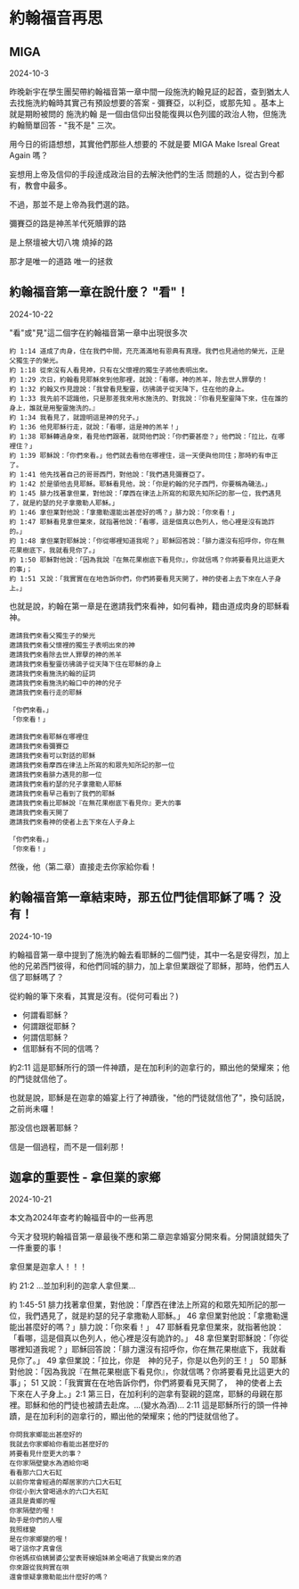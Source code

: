 # 約翰福音再思

## MIGA
2024-10-3

昨晚新宇在學生團契帶約翰福音第一章中間一段施洗約翰見証的起首，查到猶太人去找施洗約翰時其實己有預設想要的答案 - 彌賽亞，以利亞，或那先知 。基本上就是期盼被問的 施洗約翰 是一個由信仰出發能復興以色列國的政治人物，但施洗約翰簡單回答 - "我不是" 三次。

用今日的術語想想，其實他們那些人想要的 不就是要 MIGA Make Isreal Great Again 嗎？ 

妄想用上帝及信仰的手段逹成政治目的去解決他們的生活 問題的人，從古到今都有，教會中最多。

不過，那並不是上帝為我們選的路。

彌賽亞的路是神羔羊代死贖罪的路

是上祭壇被大切八塊 燒掉的路

那才是唯一的道路 唯一的拯救

## 約翰福音第一章在說什麼？ "看"！
2024-10-22

"看"或"見"這二個字在約翰福音第一章中出現很多次
```
約 1:14 道成了肉身，住在我們中間，充充滿滿地有恩典有真理。我們也見過他的榮光，正是父獨生子的榮光。
約 1:18 從來沒有人看見神，只有在父懷裡的獨生子將他表明出來。
約 1:29 次日，約翰看見耶穌來到他那裡，就說：「看哪，神的羔羊，除去世人罪孽的！
約 1:32 約翰又作見證說：「我曾看見聖靈，彷彿鴿子從天降下，住在他的身上。
約 1:33 我先前不認識他，只是那差我來用水施洗的、對我說：『你看見聖靈降下來，住在誰的身上，誰就是用聖靈施洗的。』
約 1:34 我看見了，就證明這是神的兒子。」
約 1:36 他見耶穌行走，就說：「看哪，這是神的羔羊！」
約 1:38 耶穌轉過身來，看見他們跟著，就問他們說：「你們要甚麼？」他們說：「拉比，在哪裡住？」
約 1:39 耶穌說：「你們來看。」他們就去看他在哪裡住，這一天便與他同住；那時約有申正了。
約 1:41 他先找著自己的哥哥西門，對他說：「我們遇見彌賽亞了。
約 1:42 於是領他去見耶穌。耶穌看見他，說：「你是約翰的兒子西門，你要稱為磯法。」
約 1:45 腓力找著拿但業，對他說：「摩西在律法上所寫的和眾先知所記的那一位，我們遇見了，就是約瑟的兒子拿撒勒人耶穌。」
約 1:46 拿但業對他說：「拿撒勒還能出甚麼好的嗎？」腓力說：「你來看！」
約 1:47 耶穌看見拿但業來，就指著他說：「看哪，這是個真以色列人，他心裡是沒有詭詐的。」
約 1:48 拿但業對耶穌說：「你從哪裡知道我呢？」耶穌回答說：「腓力還沒有招呼你，你在無花果樹底下，我就看見你了。」
約 1:50 耶穌對他說：「因為我說『在無花果樹底下看見你』，你就信嗎？你將要看見比這更大的事」；
約 1:51 又說：「我實實在在地告訴你們，你們將要看見天開了，神的使者上去下來在人子身上。」
```
也就是說，約翰在第一章是在邀請我們來看神，如何看神，籍由道成肉身的耶穌看神。
```
邀請我們來看父獨生子的榮光
邀請我們來看父懷裡的獨生子表明出來的神
邀請我們來看除去世人罪孽的神的羔羊
邀請我們來看聖靈彷彿鴿子從天降下住在耶穌的身上
邀請我們來看施洗約翰的証詞
邀請我們來看施洗約翰口中的神的兒子
邀請我們來看行走的耶穌
```
```
「你們來看。」
「你來看！」
```
```
邀請我們來看耶穌在哪裡住
邀請我們來看彌賽亞
邀請我們來看可以對話的耶穌
邀請我們來看摩西在律法上所寫的和眾先知所記的那一位
邀請我們來看腓力遇見的那一位
邀請我們來看約瑟的兒子拿撒勒人耶穌
邀請我們來看早己看到了我們的耶穌
邀請我們來看比耶穌說『在無花果樹底下看見你』更大的事
邀請我們來看天開了
邀請我們來看神的使者上去下來在人子身上
```
```
「你們來看。」
「你來看！」
```

然後，他（第二章）直接走去你家給你看！
## 約翰福音第一章結束時，那五位門徒信耶穌了嗎？ 没有！
2024-10-19

約翰福音第一章中提到了施洗約翰去看耶穌的二個門徒，其中一名是安得烈，加上他的兄弟西門彼得，和他們同城的腓力，加上拿但業跟從了耶穌，那時，他們五人信了耶穌嗎了？

從約翰的筆下來看，其實是沒有。(從何可看出？)
* 何謂看耶穌？
* 何謂跟從耶穌？
* 何謂信耶穌？
* 信耶穌有不同的信嗎？

約2:11	這是耶穌所行的頭一件神蹟，是在加利利的迦拿行的，顯出他的榮耀來；他的門徒就信他了。

也就是說，耶穌是在迦拿的婚宴上行了神蹟後，"他的門徒就信他了"，換句話說，之前尚未囉！

那没信也跟著耶穌？

信是一個過程，而不是一個刹那！

## 迦拿的重要性 - 拿但業的家鄉
2024-10-21

本文為2024年查考約翰福音中的一些再思

今天才發現約翰福音第一章最後不應和第二章迦拿婚宴分開來看。分開讀就錯失了一件重要的事！

拿但業是迦拿人！！！

約 21:2 ...並加利利的迦拿人拿但業...

約 1:45-51 腓力找著拿但業，對他說：「摩西在律法上所寫的和眾先知所記的那一位，我們遇見了，就是約瑟的兒子拿撒勒人耶穌。」 46 拿但業對他說：「拿撒勒還能出甚麼好的嗎？」腓力說：「你來看！」 47 耶穌看見拿但業來，就指著他說：「看哪，這是個真以色列人，他心裡是沒有詭詐的。」 48 拿但業對耶穌說：「你從哪裡知道我呢？」耶穌回答說：「腓力還沒有招呼你，你在無花果樹底下，我就看見你了。」 49 拿但業說：「拉比，你是　神的兒子，你是以色列的王！」 50 耶穌對他說：「因為我說『在無花果樹底下看見你』，你就信嗎？你將要看見比這更大的事」； 51 又說：「我實實在在地告訴你們，你們將要看見天開了，　神的使者上去下來在人子身上。」2:1 第三日，在加利利的迦拿有娶親的筵席，耶穌的母親在那裡。耶穌和他的門徒也被請去赴席。...(變水為酒)... 2:11 這是耶穌所行的頭一件神蹟，是在加利利的迦拿行的，顯出他的榮耀來；他的門徒就信他了。

```
你問我家鄉能出甚麼好的
我就去你家鄉給你看能出甚麼好的
將要看見什麼更大的事？
在你家隔壁變水為酒給你喝
看看那六口大石缸
以前你常會經過的鄰居家的六口大石缸
你從小到大曾喝過水的六口大石缸
道具是貴鄉的喔
你家隔壁的喔！
助手是你們的人喔
我照樣變
是在你家鄉變的喔！
喝了這你才真會信
你爸媽叔伯姨舅婆公堂表哥嫂姐妹弟全喝過了我變出來的酒
你來跟從我夠實在唄
還會懷疑拿撒勒能出什麼好的嗎？
```

